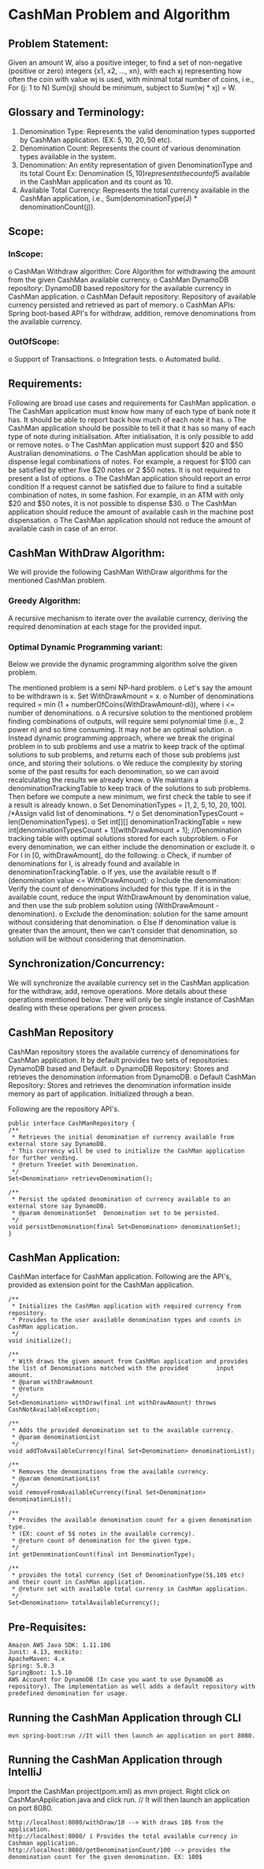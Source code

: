 # CashMan Problem and Algorithm

## Problem Statement:
Given an amount W, also a positive integer, to find a set of non-negative (positive or zero) integers {x1, x2, ..., xn}, with each xj representing how often the coin with value wj is used, with minimal total number of coins, i.e., For (j: 1 to N) Sum(xj)  should be minimum, subject to Sum(wj * xj) = W.

## Glossary and Terminology:
1. Denomination Type: Represents the valid denomination types supported by CashMan application. (EX: 5$, 10$, 20$, 50$ etc).
2. Denomination Count: Represents the count of various denomination types available in the system.
3. Denomination: An entity representation of given DenominationType and its total Count Ex: Denomination (5$, 10) represents the count of 5$ available in the CashMan application and its count as 10.
4. Available Total Currency: Represents the total currency available in the CashMan application, i.e., Sum(denominationType(J) * denominationCount(j)).

## Scope:

### InScope:
o CashMan Withdraw algorithm: Core Algorithm for withdrawing the amount from the given CashMan available currency.
o CashMan DynamoDB repository: DynamoDB based repository for the available currency in CashMan application.
o CashMan Default repository: Repository of available currency persisted and retrieved as part of memory.
o CashMan APIs: Spring boot-based API's for withdraw, addition, remove denominations from the available currency.

### OutOfScope:
o Support of Transactions.
o Integration tests.
o Automated build.

## Requirements:
Following are broad use cases and requirements for CashMan application.
o The CashMan application must know how many of each type of bank note it has. It should be able to report back how much of each note it has.
o The CashMan application should be possible to tell it that it has so many of each type of note during initialisation. After initialisation, it is only possible to add or remove notes.
o The CashMan application must support $20 and $50 Australian denominations.
o The CashMan application should be able to dispense legal combinations of notes. For example, a request for $100 can be satisfied by either five $20 notes or 2 $50 notes. It is not required to present a list of options.
o The CashMan application should report an error condition If a request cannot be satisfied due to failure to find a suitable combination of notes, in some fashion. For example, in an ATM with only $20 and $50 notes, it is not possible to dispense $30.
o The CashMan application should reduce the amount of available cash in the machine post dispensation.
o The CashMan application should not reduce the amount of available cash in case of an error.

## CashMan WithDraw Algorithm:
We will provide the following CashMan WithDraw algorithms for the mentioned CashMan problem.

### Greedy Algorithm:
A recursive mechanism to iterate over the available currency, deriving the required denomination at each stage for the provided input.
### Optimal Dynamic Programming variant: 
Below we provide the dynamic programming algorithm solve the given problem.

The mentioned problem is a semi NP-hard problem.
o Let's say the amount to be withdrawn is x. Set WithDrawAmount = x.
o Number of denominations required = min (1 + numberOfCoins(WithDrawAmount-di)), where i <= number of denominations.
o A recursive solution to the mentioned problem finding combinations of outputs, will require semi polynomial time (i.e., 2 power n) and so time consuming. It may not be an optimal solution.
o Instead dynamic programming approach, where we break the original problem in to sub problems and use a matrix to keep track of the optimal solutions to sub problems, and returns each of those sub problems just once, and storing their solutions.
o We reduce the complexity by storing some of the past results for each denomination, so we can avoid recalculating the results we already know.
o We maintain a denominationTrackingTable to keep track of the solutions to sub problems. Then before we compute a new minimum, we first check the table to see if a result is already known.
o Set DenominationTypes = [1$, 2$, 5$, 10$, 20$, 100$]. /*Assign valid list of denominations. */
o Set denominationTypesCount = len(DenominationTypes).
o Set int[][] denominationTrackingTable = new int[denominationTypesCount + 1][withDrawAmount + 1]; //Denomination tracking table with optimal solutions stored for each subproblem.
o For every denomination, we can either include the denomination or exclude it.
o For I in [0, withDrawAmount], do the following:
o Check, if number of denominations for I, is already found and available in denominationTrackingTable.
o If yes, use the available result
o If (denomination value <= WithDrawAmount):
o Include the denomination: Verify the count of denominations included for this type. If it is in the available count, reduce the input WithDrawAmount by denomination value, and then use the sub problem solution using (WithDrawAmount - denomination).
o Exclude the denomination: solution for the same amount without considering that denomination.
o Else If denomination value is greater than the amount, then we can't consider that denomination, so solution will be without considering that denomination.

## Synchronization/Concurrency:
We will synchronize the available currency set in the CashMan application for the withdraw, add, remove operations. More details about these operations mentioned below. There will only be single instance of CashMan dealing with these operations per given process.

## CashMan Repository

CashMan repository stores the available currency of denominations for CashMan application. It by default provides two sets of repositories: DynamoDB based and Default.
o DynamoDB Repository: Stores and retrieves the denomination information from DynamoDB.
o Default CashMan Repository: Stores and retrieves the denomination information inside memory as part of application. Initialized through a bean.

Following are the repository API's.

    public interface CashManRepository {
    /**
     * Retrieves the initial denomination of currency available from external store say DynamoDB.
     * This currency will be used to initialize the CashMan application for further vending.
     * @return TreeSet with Denomination.
     */
    Set<Denomination> retrieveDenomination();

    /**
     * Persist the updated denomination of currency available to an external store say DynamoDB.
     * @param denominationSet  Denomination set to be persisted.
     */
    void persistDenomination(final Set<Denomination> denominationSet);
    }


## CashMan Application:

CashMan interface for CashMan application. Following are the API's, provided as extension point for the CashMan application.

    /**
     * Initializes the CashMan application with required currency from repository.
     * Provides to the user available denomination types and counts in CashMan application.
     */
    void initialize();

    /**
     * With draws the given amount from CashMan application and provides the list of Denominations matched with the provided        input amount.
     * @param withDrawAmount
     * @return
     */
    Set<Denomination> withDraw(final int withDrawAmount) throws CashNotAvailableException;

    /**
     * Adds the provided denomination set to the available currency.
     * @param denominationList
     */
    void addToAvailableCurrency(final Set<Denomination> denominationList);

    /**
     * Removes the denominations from the available currency.
     * @param denominationList
     */
    void removeFromAvailableCurrency(final Set<Denomination> denominationList);

    /**
     * Provides the available denomination count for a given denomination type.
     * (EX: count of 5$ notes in the available currency).
     * @return count of denomination for the given type.
     */
    int getDenominationCount(final int DenominationType);

    /**
     * provides the total currency (Set of DenominationType(5$,10$ etc) and their count in CashMan application.
     * @return set with available total currency in CashMan application.
     */
    Set<Denomination> totalAvailableCurrency();

## Pre-Requisites:
    Amazon AWS Java SDK: 1.11.106
    Junit: 4.13, mockito:
    ApacheMaven: 4.x
    Spring: 5.0.3
    SpringBoot: 1.5.10
    AWS Account for DynamoDB (In case you want to use DynamoDB as repository). The implementation as well adds a default repository with predefined denomination for usage.


## Running the CashMan Application through CLI
    mvn spring-boot:run //It will then launch an application on port 8080.

## Running the CashMan Application through IntelliJ
Import the CashMan project(pom.xml) as mvn project.
Right click on CashManApplication.java and click run.
// It will then launch an application on port 8080.

    http://localhost:8080/withDraw/10 --> With draws 10$ from the application.
    http://localhost:8080/ í Provides the total available currency in Cashman application.
    http://localhost:8080/getDenominationCount/100 --> provides the denomination count for the given denomination. EX: 100$


